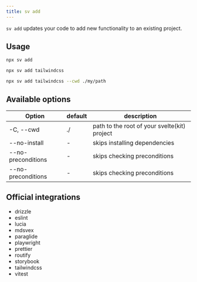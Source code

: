 ```yaml
---
title: sv add
---
```


`sv add` updates your code to add new functionality to an existing project.

## Usage

```sh
npx sv add
```

```sh
npx sv add tailwindcss
```

```sh
npx sv add tailwindcss --cwd ./my/path
```

## Available options

| Option             | default | description                                  |
| ------------------ | ------- | -------------------------------------------- |
| -C, --cwd          | ./      | path to the root of your svelte(kit) project |
| --no-install       | -       | skips installing dependencies                |
| --no-preconditions | -       | skips checking preconditions                 |
| --no-preconditions | -       | skips checking preconditions                 |

## Official integrations

- drizzle
- eslint
- lucia
- mdsvex
- paraglide
- playwright
- prettier
- routify
- storybook
- tailwindcss
- vitest

